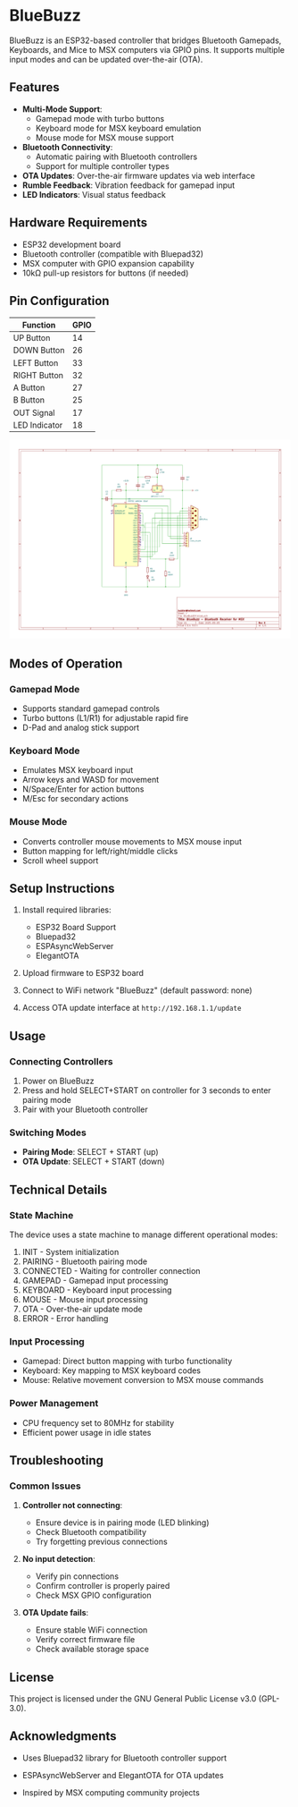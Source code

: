 # BlueBuzz

BlueBuzz is an ESP32-based controller that bridges Bluetooth Gamepads, Keyboards, and Mice to MSX computers via GPIO pins. It supports multiple input modes and can be updated over-the-air (OTA).

## Features

- **Multi-Mode Support**:
  - Gamepad mode with turbo buttons
  - Keyboard mode for MSX keyboard emulation
  - Mouse mode for MSX mouse support
- **Bluetooth Connectivity**:
  - Automatic pairing with Bluetooth controllers
  - Support for multiple controller types
- **OTA Updates**: Over-the-air firmware updates via web interface
- **Rumble Feedback**: Vibration feedback for gamepad input
- **LED Indicators**: Visual status feedback

## Hardware Requirements

- ESP32 development board
- Bluetooth controller (compatible with Bluepad32)
- MSX computer with GPIO expansion capability
- 10kΩ pull-up resistors for buttons (if needed)

## Pin Configuration

| Function | GPIO |
|----------|------|
| UP Button | 14 |
| DOWN Button | 26 |
| LEFT Button | 33 |
| RIGHT Button | 32 |
| A Button | 27 |
| B Button | 25 |
| OUT Signal | 17 |
| LED Indicator | 18 |

![schematic](./KiCad/schematic.png)

## Modes of Operation

### Gamepad Mode
- Supports standard gamepad controls
- Turbo buttons (L1/R1) for adjustable rapid fire
- D-Pad and analog stick support

### Keyboard Mode
- Emulates MSX keyboard input
- Arrow keys and WASD for movement
- N/Space/Enter for action buttons
- M/Esc for secondary actions

### Mouse Mode
- Converts controller mouse movements to MSX mouse input
- Button mapping for left/right/middle clicks
- Scroll wheel support

## Setup Instructions

1. Install required libraries:
   - ESP32 Board Support
   - Bluepad32
   - ESPAsyncWebServer
   - ElegantOTA

2. Upload firmware to ESP32 board

3. Connect to WiFi network "BlueBuzz" (default password: none)

4. Access OTA update interface at `http://192.168.1.1/update`

## Usage

### Connecting Controllers
1. Power on BlueBuzz
2. Press and hold SELECT+START on controller for 3 seconds to enter pairing mode
3. Pair with your Bluetooth controller

### Switching Modes
- **Pairing Mode**: SELECT + START (up)
- **OTA Update**: SELECT + START (down)

## Technical Details

### State Machine
The device uses a state machine to manage different operational modes:
1. INIT - System initialization
2. PAIRING - Bluetooth pairing mode
3. CONNECTED - Waiting for controller connection
4. GAMEPAD - Gamepad input processing
5. KEYBOARD - Keyboard input processing
6. MOUSE - Mouse input processing
7. OTA - Over-the-air update mode
8. ERROR - Error handling

### Input Processing
- Gamepad: Direct button mapping with turbo functionality
- Keyboard: Key mapping to MSX keyboard codes
- Mouse: Relative movement conversion to MSX mouse commands

### Power Management
- CPU frequency set to 80MHz for stability
- Efficient power usage in idle states

## Troubleshooting

### Common Issues
1. **Controller not connecting**:
   - Ensure device is in pairing mode (LED blinking)
   - Check Bluetooth compatibility
   - Try forgetting previous connections

2. **No input detection**:
   - Verify pin connections
   - Confirm controller is properly paired
   - Check MSX GPIO configuration

3. **OTA Update fails**:
   - Ensure stable WiFi connection
   - Verify correct firmware file
   - Check available storage space

## License

This project is licensed under the GNU General Public License v3.0 (GPL-3.0).

## Acknowledgments

- Uses Bluepad32 library for Bluetooth controller support
- ESPAsyncWebServer and ElegantOTA for OTA updates

- Inspired by MSX computing community projects
